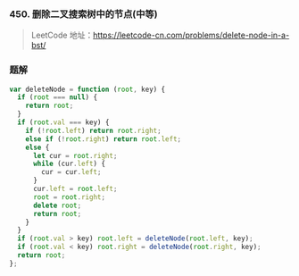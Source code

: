 ### 450. 删除二叉搜索树中的节点(中等)

> LeetCode 地址：https://leetcode-cn.com/problems/delete-node-in-a-bst/

### 题解

```js
var deleteNode = function (root, key) {
  if (root === null) {
    return root;
  }
  if (root.val === key) {
    if (!root.left) return root.right;
    else if (!root.right) return root.left;
    else {
      let cur = root.right;
      while (cur.left) {
        cur = cur.left;
      }
      cur.left = root.left;
      root = root.right;
      delete root;
      return root;
    }
  }
  if (root.val > key) root.left = deleteNode(root.left, key);
  if (root.val < key) root.right = deleteNode(root.right, key);
  return root;
};
```
